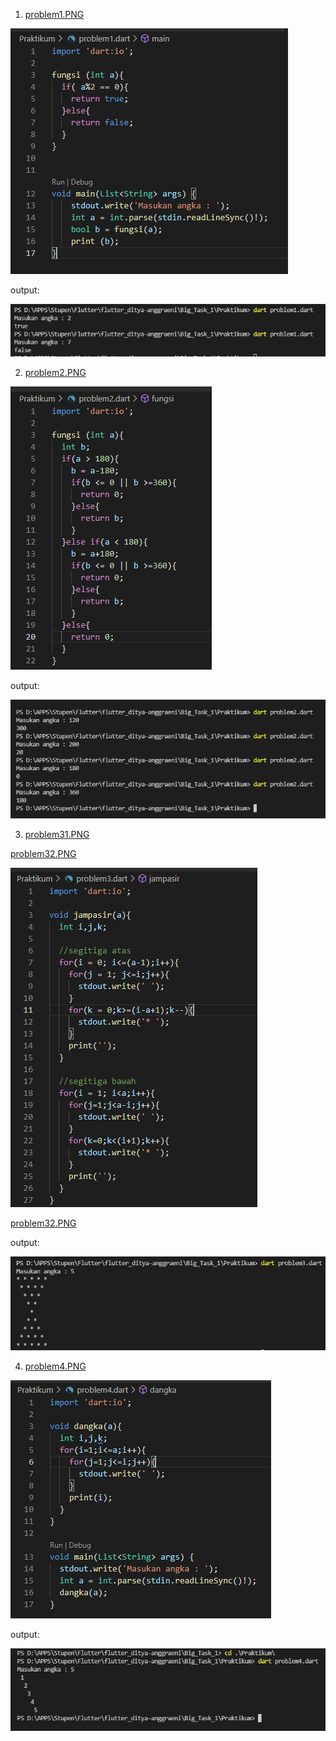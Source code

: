 1. [problem1.PNG](./Screeenshots/problem1.PNG) 

![problem1.PNG](./Screeenshots/problem1.PNG) 

output:

![output1.PNG](./Screeenshots/output1.PNG)

2. [problem2.PNG](./Screeenshots/problem2.PNG) 

![problem2.PNG](./Screeenshots/problem2.PNG) 

output:

![output2.PNG](./Screeenshots/output2.PNG)

3. [problem31.PNG](./Screeenshots/problem31.PNG) 

[problem32.PNG](./Screeenshots/problem32.PNG) 

![problem31.PNG](./Screeenshots/problem31.PNG) 

[problem32.PNG](./Screeenshots/problem32.PNG) 

output:

![output3.PNG](./Screeenshots/output3.PNG)

4. [problem4.PNG](./Screeenshots/problem4.PNG) 

![problem4.PNG](./Screeenshots/problem4.PNG) 

output:

![output4.PNG](./Screeenshots/output4.PNG)